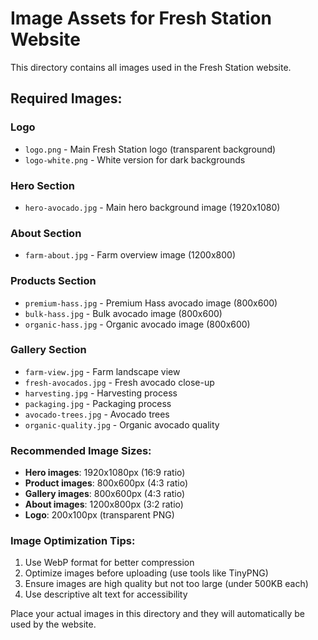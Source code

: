 # Image Assets for Fresh Station Website

This directory contains all images used in the Fresh Station website.

## Required Images:

### Logo
- `logo.png` - Main Fresh Station logo (transparent background)
- `logo-white.png` - White version for dark backgrounds

### Hero Section
- `hero-avocado.jpg` - Main hero background image (1920x1080)

### About Section
- `farm-about.jpg` - Farm overview image (1200x800)

### Products Section
- `premium-hass.jpg` - Premium Hass avocado image (800x600)
- `bulk-hass.jpg` - Bulk avocado image (800x600)
- `organic-hass.jpg` - Organic avocado image (800x600)

### Gallery Section
- `farm-view.jpg` - Farm landscape view
- `fresh-avocados.jpg` - Fresh avocado close-up
- `harvesting.jpg` - Harvesting process
- `packaging.jpg` - Packaging process
- `avocado-trees.jpg` - Avocado trees
- `organic-quality.jpg` - Organic avocado quality

### Recommended Image Sizes:
- **Hero images**: 1920x1080px (16:9 ratio)
- **Product images**: 800x600px (4:3 ratio)
- **Gallery images**: 800x600px (4:3 ratio)
- **About images**: 1200x800px (3:2 ratio)
- **Logo**: 200x100px (transparent PNG)

### Image Optimization Tips:
1. Use WebP format for better compression
2. Optimize images before uploading (use tools like TinyPNG)
3. Ensure images are high quality but not too large (under 500KB each)
4. Use descriptive alt text for accessibility

Place your actual images in this directory and they will automatically be used by the website.
